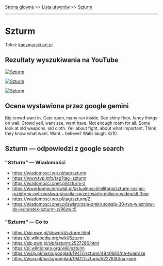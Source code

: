 [Strona głowna](../index.md) >> [Lista utworów](../list.md) >> [Szturm](581.md)

---

# Szturm

Tekst: [kaczmarski.art.pl](https://www.kaczmarski.art.pl/tworczosc/wiersze/szturm/)

## Rezultaty wyszukiwania na YouTube

[![Szturm](http://img.youtube.com/vi/KlPPrVCwRbY/0.jpg)](https://www.youtube.com/watch?v=KlPPrVCwRbY "Szturm - YouTube")

[![Szturm](http://img.youtube.com/vi/a6AF-YdWi7k/0.jpg)](https://www.youtube.com/watch?v=a6AF-YdWi7k "Strącanie aniołów - YouTube")

[![Szturm](http://img.youtube.com/vi/TH52g9DOKsc/0.jpg)](https://www.youtube.com/watch?v=TH52g9DOKsc "Szturm - YouTube")

## Ocena wystawiona przez google gemini

Big crowd want in. Gate open, many run inside. See shiny floor, fancy things on wall. Crowd yell, want see, want have. Not enough room for all. Some look at old weapons, old cloth. Yell about fight, about what important. Think they know what want. Want... believe? Walls laugh. 6/10.


## Szturm — odpowiedzi z google search

### "Szturm" — Wiadomości

 - <https://wiadomosci.wp.pl/tag/szturm>
 - <https://www.tvp.info/tag?tag=szturm>
 - <https://wiadomosci.onet.pl/szturm-z>
 - <https://www.komputerswiat.pl/aktualnosci/militaria/szturm-rosjan-rozbity-w-pyl-moskwa-stracila-sprzet-warty-miliony-wideo/s6ll1mq>
 - <https://wiadomosci.wp.pl/tag/szturm/2>
 - <https://wiadomosci.onet.pl/swiat/rosja-zrekrutowala-30-tys-wiezniow-do-jednostek-szturm-z/96zwlt5>

### "Szturm" — Co to

 - <https://sjp.pwn.pl/slowniki/szturm.html>
 - <https://pl.wikipedia.org/wiki/Szturm>
 - <https://sjp.pwn.pl/sjp/szturm;2527286.html>
 - <https://pl.wiktionary.org/wiki/szturm>
 - <https://wsjp.pl/haslo/podglad/19412/szturm/4940683/na-twierdze>
 - <https://wsjp.pl/haslo/podglad/19412/szturm/5227830/na-gore>

